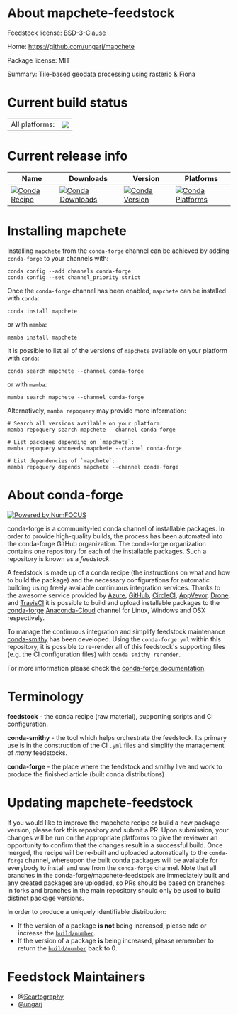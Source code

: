 About mapchete-feedstock
========================

Feedstock license: [BSD-3-Clause](https://github.com/conda-forge/mapchete-feedstock/blob/main/LICENSE.txt)

Home: https://github.com/ungarj/mapchete

Package license: MIT

Summary: Tile-based geodata processing using rasterio & Fiona

Current build status
====================


<table><tr><td>All platforms:</td>
    <td>
      <a href="https://dev.azure.com/conda-forge/feedstock-builds/_build/latest?definitionId=17845&branchName=main">
        <img src="https://dev.azure.com/conda-forge/feedstock-builds/_apis/build/status/mapchete-feedstock?branchName=main">
      </a>
    </td>
  </tr>
</table>

Current release info
====================

| Name | Downloads | Version | Platforms |
| --- | --- | --- | --- |
| [![Conda Recipe](https://img.shields.io/badge/recipe-mapchete-green.svg)](https://anaconda.org/conda-forge/mapchete) | [![Conda Downloads](https://img.shields.io/conda/dn/conda-forge/mapchete.svg)](https://anaconda.org/conda-forge/mapchete) | [![Conda Version](https://img.shields.io/conda/vn/conda-forge/mapchete.svg)](https://anaconda.org/conda-forge/mapchete) | [![Conda Platforms](https://img.shields.io/conda/pn/conda-forge/mapchete.svg)](https://anaconda.org/conda-forge/mapchete) |

Installing mapchete
===================

Installing `mapchete` from the `conda-forge` channel can be achieved by adding `conda-forge` to your channels with:

```
conda config --add channels conda-forge
conda config --set channel_priority strict
```

Once the `conda-forge` channel has been enabled, `mapchete` can be installed with `conda`:

```
conda install mapchete
```

or with `mamba`:

```
mamba install mapchete
```

It is possible to list all of the versions of `mapchete` available on your platform with `conda`:

```
conda search mapchete --channel conda-forge
```

or with `mamba`:

```
mamba search mapchete --channel conda-forge
```

Alternatively, `mamba repoquery` may provide more information:

```
# Search all versions available on your platform:
mamba repoquery search mapchete --channel conda-forge

# List packages depending on `mapchete`:
mamba repoquery whoneeds mapchete --channel conda-forge

# List dependencies of `mapchete`:
mamba repoquery depends mapchete --channel conda-forge
```


About conda-forge
=================

[![Powered by
NumFOCUS](https://img.shields.io/badge/powered%20by-NumFOCUS-orange.svg?style=flat&colorA=E1523D&colorB=007D8A)](https://numfocus.org)

conda-forge is a community-led conda channel of installable packages.
In order to provide high-quality builds, the process has been automated into the
conda-forge GitHub organization. The conda-forge organization contains one repository
for each of the installable packages. Such a repository is known as a *feedstock*.

A feedstock is made up of a conda recipe (the instructions on what and how to build
the package) and the necessary configurations for automatic building using freely
available continuous integration services. Thanks to the awesome service provided by
[Azure](https://azure.microsoft.com/en-us/services/devops/), [GitHub](https://github.com/),
[CircleCI](https://circleci.com/), [AppVeyor](https://www.appveyor.com/),
[Drone](https://cloud.drone.io/welcome), and [TravisCI](https://travis-ci.com/)
it is possible to build and upload installable packages to the
[conda-forge](https://anaconda.org/conda-forge) [Anaconda-Cloud](https://anaconda.org/)
channel for Linux, Windows and OSX respectively.

To manage the continuous integration and simplify feedstock maintenance
[conda-smithy](https://github.com/conda-forge/conda-smithy) has been developed.
Using the ``conda-forge.yml`` within this repository, it is possible to re-render all of
this feedstock's supporting files (e.g. the CI configuration files) with ``conda smithy rerender``.

For more information please check the [conda-forge documentation](https://conda-forge.org/docs/).

Terminology
===========

**feedstock** - the conda recipe (raw material), supporting scripts and CI configuration.

**conda-smithy** - the tool which helps orchestrate the feedstock.
                   Its primary use is in the construction of the CI ``.yml`` files
                   and simplify the management of *many* feedstocks.

**conda-forge** - the place where the feedstock and smithy live and work to
                  produce the finished article (built conda distributions)


Updating mapchete-feedstock
===========================

If you would like to improve the mapchete recipe or build a new
package version, please fork this repository and submit a PR. Upon submission,
your changes will be run on the appropriate platforms to give the reviewer an
opportunity to confirm that the changes result in a successful build. Once
merged, the recipe will be re-built and uploaded automatically to the
`conda-forge` channel, whereupon the built conda packages will be available for
everybody to install and use from the `conda-forge` channel.
Note that all branches in the conda-forge/mapchete-feedstock are
immediately built and any created packages are uploaded, so PRs should be based
on branches in forks and branches in the main repository should only be used to
build distinct package versions.

In order to produce a uniquely identifiable distribution:
 * If the version of a package **is not** being increased, please add or increase
   the [``build/number``](https://docs.conda.io/projects/conda-build/en/latest/resources/define-metadata.html#build-number-and-string).
 * If the version of a package **is** being increased, please remember to return
   the [``build/number``](https://docs.conda.io/projects/conda-build/en/latest/resources/define-metadata.html#build-number-and-string)
   back to 0.

Feedstock Maintainers
=====================

* [@Scartography](https://github.com/Scartography/)
* [@ungarj](https://github.com/ungarj/)

